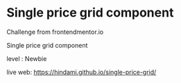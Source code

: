 # Single price grid component

Challenge from frontendmentor.io

Single price grid component

level : Newbie

live web: https://hindami.github.io/single-price-grid/


